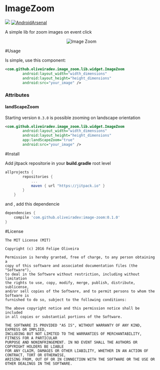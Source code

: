 # ImageZoom

[![](https://jitpack.io/v/oliveiradev/image-zoom.svg)](https://jitpack.io/#oliveiradev/image-zoom)
[![AndroidArsenal](https://img.shields.io/badge/Android%20Arsenal-ImageZoom-green.svg?style=true)](https://android-arsenal.com/details/1/3502)


A simple lib for zoom images on event click 

<p align="center">
  <img src="art/12ynog.gif" alt="Image Zoom" />
</p>

#Usage

Is simple, use this component:

```xml
<com.github.oliveiradev.image_zoom.lib.widget.ImageZoom
        android:layout_width="width_dimensions"
        android:layout_height="height_dimensions"
        android:src="your_image" />
```

### Attributes

#### landScapeZoom
Starting version `0.3.0` is possible zooming on landscape orientation

```xml
<com.github.oliveiradev.image_zoom.lib.widget.ImageZoom
        android:layout_width="width_dimensions"
        android:layout_height="height_dimensions"
        app:landScapeZoom="true"
        android:src="your_image" />
```

#Install 

Add jitpack repositorie in your __build.gradle__ root level
```groovy
allprojects {
		repositories {
			...
			maven { url "https://jitpack.io" }
		}
	}
```
and , add this dependencie

```groovy
dependencies {
	compile 'com.github.oliveiradev:image-zoom:0.1.0'
}
```

#License
```
The MIT License (MIT)

Copyright (c) 2016 Felipe Oliveira

Permission is hereby granted, free of charge, to any person obtaining a 
copy of this software and associated documentation files (the "Software"), 
to deal in the Software without restriction, including without limitation 
the rights to use, copy, modify, merge, publish, distribute, sublicense, 
and/or sell copies of the Software, and to permit persons to whom the Software is 
furnished to do so, subject to the following conditions:

The above copyright notice and this permission notice shall be included 
in all copies or substantial portions of the Software.

THE SOFTWARE IS PROVIDED "AS IS", WITHOUT WARRANTY OF ANY KIND, EXPRESS OR IMPLIED, 
INCLUDING BUT NOT LIMITED TO THE WARRANTIES OF MERCHANTABILITY, FITNESS FOR A PARTICULAR 
PURPOSE AND NONINFRINGEMENT. IN NO EVENT SHALL THE AUTHORS OR COPYRIGHT HOLDERS BE LIABLE 
FOR ANY CLAIM, DAMAGES OR OTHER LIABILITY, WHETHER IN AN ACTION OF CONTRACT, TORT OR OTHERWISE,
ARISING FROM, OUT OF OR IN CONNECTION WITH THE SOFTWARE OR THE USE OR OTHER DEALINGS IN THE SOFTWARE.

```

